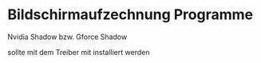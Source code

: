 Bildschirmaufzechnung Programme
===============================
Nvidia Shadow
bzw. Gforce Shadow


sollte mit dem Treiber mit installiert werden
